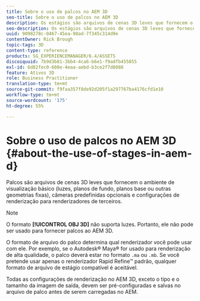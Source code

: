 ```yaml
---
title: Sobre o uso de palcos no AEM 3D
seo-title: Sobre o uso de palcos no AEM 3D
description: Os estágios são arquivos de cenas 3D leves que fornecem o ambiente de visualização básico.
seo-description: Os estágios são arquivos de cenas 3D leves que fornecem o ambiente de visualização básico.
uuid: 9098278c-0467-45ea-98ad-7f345c314d9e
contentOwner: Rick Brough
topic-tags: 3D
content-type: reference
products: SG_EXPERIENCEMANAGER/6.4/ASSETS
discoiquuid: 7b9d3b81-3bb4-4ca6-b6e1-f9adfb455855
exl-id: 6d82fec0-608e-4eaa-aebd-b3ce2f7d8088
feature: Ativos 3D
role: Business Practitioner
translation-type: tm+mt
source-git-commit: f9faa357f8de92d205f1a297767ba4176cfd1e10
workflow-type: tm+mt
source-wordcount: '175'
ht-degree: 55%

---
```


# Sobre o uso de palcos no AEM 3D {#about-the-use-of-stages-in-aem-d}

Palcos são arquivos de cenas 3D leves que fornecem o ambiente de visualização básico (luzes, planos de fundo, planos base ou outras geometrias fixas), câmeras predefinidas opcionais e configurações de renderização para renderizadores de terceiros.

>[!NOTE]
>
>O formato **[!UICONTROL OBJ 3D]** não suporta luzes. Portanto, ele não pode ser usado para fornecer palcos ao AEM 3D.

O formato de arquivo do palco determina qual renderizador você pode usar com ele. Por exemplo, se o Autodesk® Maya® for usado para renderização de alta qualidade, o palco deverá estar no formato `.ma` ou `.mb`. Se você pretende usar apenas o renderizador Rapid Refine™ padrão, qualquer formato de arquivo de estágio compatível é aceitável.

Todas as configurações de renderização no AEM 3D, exceto o tipo e o tamanho da imagem de saída, devem ser pré-configuradas e salvas no arquivo de palco antes de serem carregadas no AEM.
